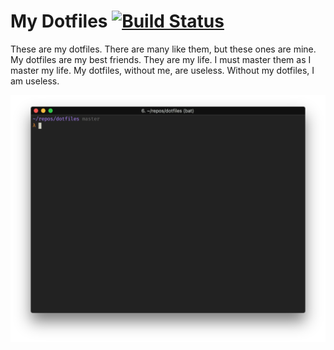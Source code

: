 # My Dotfiles [![Build Status](https://travis-ci.com/simeg/dotfiles.svg?branch=master)](https://travis-ci.com/simeg/dotfiles)

These are my dotfiles. There are many like them, but these ones are mine. My dotfiles are my best friends. They are my life. I must master them as I master my life. My dotfiles, without me, are useless. Without my dotfiles, I am useless.

<p align="center">
   <img src="_include/terminal_window.png">
</p>

